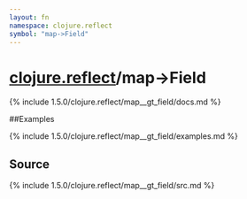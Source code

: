 ```yaml
---
layout: fn
namespace: clojure.reflect
symbol: "map->Field"
---
```


# [clojure.reflect](../)/map->Field

{% include 1.5.0/clojure.reflect/map__gt_field/docs.md %}

##Examples

{% include 1.5.0/clojure.reflect/map__gt_field/examples.md %}
## Source
{% include 1.5.0/clojure.reflect/map__gt_field/src.md %}

